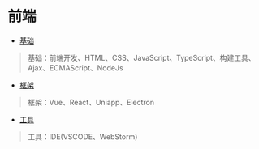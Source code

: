# 前端

- [基础](基础/index.md)

> 基础：前端开发、HTML、CSS、JavaScript、TypeScript、构建工具、Ajax、ECMAScript、NodeJs

- [框架](框架/index.md)

> 框架：Vue、React、Uniapp、Electron

- [工具](工具/index.md)

> 工具：IDE(VSCODE、WebStorm)

